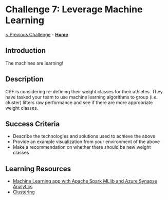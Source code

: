 # Challenge 7: Leverage Machine Learning

[< Previous Challenge](./06-new-data.md) - **[Home](../README.md)**

## Introduction
The machines are learning!

## Description
CPF is considering re-defining their weight classes for their athletes. They have tasked your team to use machine learning algorithms to group (i.e. cluster) lifters raw performance and see if there are more appropriate weight classes. 


## Success Criteria
- Describe the technologies and solutions used to achieve the above
- Provide an example visualization from your environment of the above
- Make a recommendation on whether there should be new weight classes 

## Learning Resources
- [Machine Learning app with Apache Spark MLlib and Azure Synapse Analytics](https://docs.microsoft.com/en-us/azure/synapse-analytics/spark/apache-spark-machine-learning-mllib-notebook)
- [Clustering](https://spark.apache.org/docs/latest/ml-clustering.html)